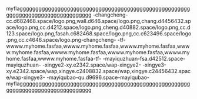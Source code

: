 myflaggggggggggggggggggggggggggggggggggggggggggggggggggggggggggggggggggggggggggggggggg
-changcheng-cc.d682468.space/logo.png,wall.d646.space/logo.png,chang.d4456432.space/logo.png,cc.d4212.space/logo.png,cheng.d40882.space/logo.png,cc.d123.space/logo.png,fasah.c682468.space/logo.png,cc.c623496.space/logo.png,cc.c4646.space/logo.png-changcheng-
-tf-wwww.myhome.fasfaa,wwww.myhome.fasfaa,wwww.myhome.fasfaa,wwww.myhome.fasfaa,wwww.myhome.fasfaa,wwww.myhome.fasfaa,wwww.myhome.fasfaa,wwww.myhome.fasfaa-tf-
-mayiquzhuan-fsa.d42512.space-mayiquzhuan-
-xingye2-xy.e2342.space/wap-xingye2-
-xingye3-xy.e2342.space/wap,xingye.c2408832.space/wap,xingye.c24456432.space/wap-xingye3-
-mayiqubao-qu.d9696.space-mayiqubao-
myflaggggggggggggggggggggggggggggggggggggggggggggggggggggggggggggggggggggggggggggggggg
